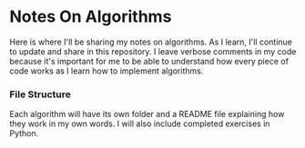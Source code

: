 # Notes On Algorithms

Here is where I'll be sharing my notes on algorithms. As I learn, I'll continue to update and share in this repository. I leave verbose comments in my code because it's important for me to be able to understand how every piece of code works as I learn how to implement algorithms.

### File Structure
Each algorithm will have its own folder and a README file explaining how they work in my own words. I will also include completed exercises in Python.
